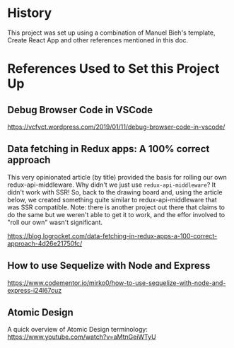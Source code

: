 History
=======

This project was set up using a combination of Manuel Bieh's template, Create React App and other
references mentioned in this doc.


References Used to Set this Project Up
======================================

Debug Browser Code in VSCode
----------------------------

https://vcfvct.wordpress.com/2019/01/11/debug-browser-code-in-vscode/

Data fetching in Redux apps: A 100% correct approach
----------------------------------------------------

This very opinionated article (by title) provided the basis for rolling our own redux-api-middleware.  Why didn't we just use
`redux-api-middleware`?  It didn't work with SSR!  So, back to the drawing board and, using the article below, we created something
quite similar to redux-api-middleware that was SSR compatible.  Note: there is another project out there that claims to do the same
but we weren't able to get it to work, and the effor involved to "roll our own" wasn't significant.

https://blog.logrocket.com/data-fetching-in-redux-apps-a-100-correct-approach-4d26e21750fc/

How to use Sequelize with Node and Express
------------------------------------------

https://www.codementor.io/mirko0/how-to-use-sequelize-with-node-and-express-i24l67cuz

Atomic Design
-------------

A quick overview of Atomic Design terminology:
https://www.youtube.com/watch?v=aMtnGeiWTyU
